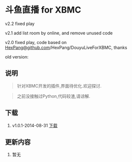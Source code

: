斗鱼直播 for XBMC
================

v2.2
fixed play

v2.1
add list room by online, and remove unused code

v2.0
fixed play, code based on HexPang@github.com/HexPang/DouyuLiveForXBMC, thanks




old version:

说明
----------------
> 针对XBMC开发的插件,界面待优化.欢迎探讨.

> 之前没接触过Python,代码较渣,请谅解.

下载
----------------
1. v1.0.1-2014-08-31 [下载](https://github.com/HexPang/DouyuLiveForXBMC/archive/v1.0.1.zip)

更新内容
----------------
1. 暂无
